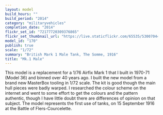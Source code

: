 ```yaml
---
layout: model
build_hours: ""
build_period: "2014"
category: "militaryvehicles"
completion_date: "2014"
flickr_set_id: "72177720309376865"
flickr_set_thumbnail_url: "https://live.staticflickr.com/65535/53007044765_8e2141f165_m.jpg"
model_id: "170"
publish: true
scale: "1/72"
summary: "British Mark 1 Male Tank, The Somme, 1916"
title: "Mk.1 Male"
---
```


This model is a replacement for a 1/76 Airfix Mark 1 that I built in 1970-71 (Model 36) and binned over 40 years ago. I built the new model from a brand new MasterBox tooling in 1/72 scale. The kit is good though the main hull pieces were badly warped. I researched the colour scheme on the internet and went to some effort to get the colours and the pattern authentic, though I have little doubt there are differences of opinion on that subject. The model represents the first use of tanks, on 15 September 1916 at the Battle of Flers-Courcelette.
